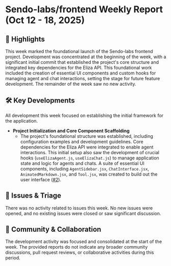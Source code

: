 # Sendo-labs/frontend Weekly Report (Oct 12 - 18, 2025)

## 🚀 Highlights
This week marked the foundational launch of the Sendo-labs frontend project. Development was concentrated at the beginning of the week, with a significant initial commit that established the project's core structure and integrated key dependencies for the Eliza API. This foundational work included the creation of essential UI components and custom hooks for managing agent and chat interactions, setting the stage for future feature development. The remainder of the week saw no new activity.

## 🛠️ Key Developments
All development this week focused on establishing the initial framework for the application.

-   **Project Initialization and Core Component Scaffolding**
    -   The project's foundational structure was established, including configuration examples and development guidelines. Core dependencies for the Eliza API were integrated to enable agent interactions. This initial setup also saw the development of crucial hooks (`useElizaAgent.js`, `useElizaChat.js`) to manage application state and logic for agents and chats. A suite of essential UI components, including `AgentSidebar.jsx`, `ChatInterface.jsx`, `AnimatedMarkdown.jsx`, and `Tool.jsx`, was created to build out the user interface ([#2](https://github.com/Sendo-labs/frontend/pull/2)).

## 🐛 Issues & Triage
There was no activity related to issues this week. No new issues were opened, and no existing issues were closed or saw significant discussion.

## 💬 Community & Collaboration
The development activity was focused and consolidated at the start of the week. The provided reports do not indicate any broader community discussions, pull request reviews, or collaborative activities during this period.